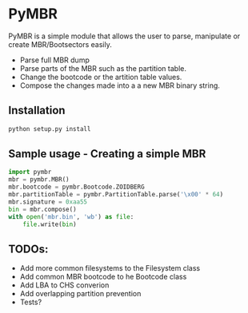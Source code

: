 # PyMBR

PyMBR is a simple module that allows the user to parse, manipulate or create MBR/Bootsectors easily.

  - Parse full MBR dump
  - Parse parts of the MBR such as the partition table.
  - Change the bootcode or the artition table values.
  - Compose the changes made into a a new MBR binary string.

## Installation
``` sh
python setup.py install
```

## Sample usage - Creating a simple MBR 
``` python
import pymbr
mbr = pymbr.MBR()
mbr.bootcode = pymbr.Bootcode.ZOIDBERG
mbr.partitionTable = pymbr.PartitionTable.parse('\x00' * 64)
mbr.signature = 0xaa55
bin = mbr.compose()
with open('mbr.bin', 'wb') as file:
    file.write(bin)
```
## TODOs:
* Add more common filesystems to the Filesystem class
* Add common MBR bootcode to he Bootcode class
* Add LBA to CHS converion
* Add overlapping partition prevention
* Tests?
